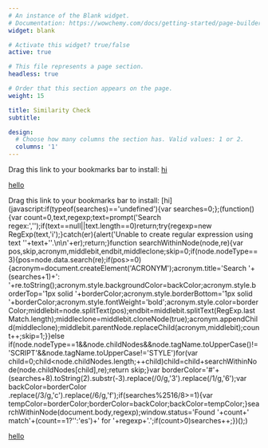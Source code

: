 ```yaml
---
# An instance of the Blank widget.
# Documentation: https://wowchemy.com/docs/getting-started/page-builder/
widget: blank

# Activate this widget? true/false
active: true

# This file represents a page section.
headless: true

# Order that this section appears on the page.
weight: 15

title: Similarity Check
subtitle:

design:
  # Choose how many columns the section has. Valid values: 1 or 2.
  columns: '1'
---
```


Drag this link to your bookmarks bar to install: [hi](javascript:alert('');)

<div>
  <a href="javascript:alert('');">hello</a>
</div>




Drag this link to your bookmarks bar to install: [hi](javascript:if(typeof(searches)=='undefined'){var searches=0;};(function(){var count=0,text,regexp;text=prompt('Search regex:','');if(text==null||text.length==0)return;try{regexp=new RegExp(text,'i');}catch(er){alert('Unable to create regular expression using text \''+text+'\'.\n\n'+er);return;}function searchWithinNode(node,re){var pos,skip,acronym,middlebit,endbit,middleclone;skip=0;if(node.nodeType==3){pos=node.data.search(re);if(pos>=0){acronym=document.createElement('ACRONYM');acronym.title='Search '+(searches+1)+': '+re.toString();acronym.style.backgroundColor=backColor;acronym.style.borderTop='1px solid '+borderColor;acronym.style.borderBottom='1px solid '+borderColor;acronym.style.fontWeight='bold';acronym.style.color=borderColor;middlebit=node.splitText(pos);endbit=middlebit.splitText(RegExp.lastMatch.length);middleclone=middlebit.cloneNode(true);acronym.appendChild(middleclone);middlebit.parentNode.replaceChild(acronym,middlebit);count++;skip=1;}}else if(node.nodeType==1&&node.childNodes&&node.tagName.toUpperCase()!='SCRIPT'&&node.tagName.toUpperCase!='STYLE')for(var child=0;child<node.childNodes.length;++child)child=child+searchWithinNode(node.childNodes[child],re);return skip;}var borderColor='#'+(searches+8).toString(2).substr(-3).replace(/0/g,'3').replace(/1/g,'6');var backColor=borderColor .replace(/3/g,'c').replace(/6/g,'f');if(searches%2516/8>=1){var tempColor=borderColor;borderColor=backColor;backColor=tempColor;}searchWithinNode(document.body,regexp);window.status='Found '+count+' match'+(count==1?'':'es')+' for '+regexp+'.';if(count>0)searches++;})();)

<div>
  <a href="javascript:(function(){var newSS, styles='* { background: white ! important; color: black !important } :link, :link * { color: #0000EE !important } :visited, :visited * { color: #551A8B !important }'; if(document.createStyleSheet) { document.createStyleSheet("javascript:'"+styles+"'"); } else { newSS=document.createElement('link'); newSS.rel='stylesheet'; newSS.href='data:text/css,'+escape(styles); document.getElementsByTagName("head")[0].appendChild(newSS); } })();">hello</a>
</div>
